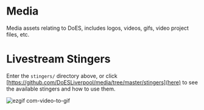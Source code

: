 # Media
Media assets relating to DoES, includes logos, videos, gifs, video project files, etc.

# Livestream Stingers

Enter the `stingers/` directory above, or click [https://github.com/DoESLiverpool/media/tree/master/stingers](here) to see the available stingers and how to use them.

![ezgif com-video-to-gif](https://user-images.githubusercontent.com/26458780/62037961-b8108780-b1ec-11e9-9c59-702ac637252a.gif)

